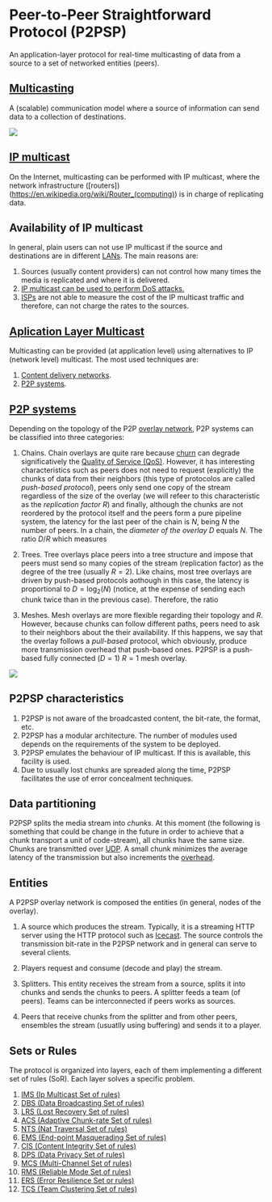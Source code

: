 Peer-to-Peer Straightforward Protocol (P2PSP)
=============================================

An application-layer protocol for real-time multicasting of data from
a source to a set of networked entities (peers).

[Multicasting](https://en.wikipedia.org/wiki/Multicast)
-------------------------------------------------------

A (scalable) communication model where a source of information can send data to a collection of destinations.

![](https://upload.wikimedia.org/wikipedia/commons/thumb/3/30/Multicast.svg/250px-Multicast.svg.png)

[IP multicast](https://en.wikipedia.org/wiki/IP_multicast)
----------------------------------------------------------

On the Internet, multicasting can be performed with IP multicast,
where the network infrastructure
([routers])(https://en.wikipedia.org/wiki/Router_(computing)) is in
charge of replicating data.

Availability of IP multicast
----------------------------

In general, plain users can not use IP multicast if the source and
destinations are in different
[LANs](https://en.wikipedia.org/wiki/Local_area_network). The main
reasons are:

1. Sources (usually content providers) can not control how many times
   the media is replicated and where it is delivered.
2. [IP multicast can be used to perform DoS attacks.](https://tools.ietf.org/html/rfc4732#section-2.2.2)
3. [ISPs](https://en.wikipedia.org/wiki/Internet_service_provider) are
   not able to measure the cost of the IP multicast traffic and
   therefore, can not charge the rates to the sources.

[Aplication Layer Multicast](https://en.wikipedia.org/wiki/Multicast#Application_layer_multicast)
-------------------------------------------------------------------------------------------------

Multicasting can be provided (at application level) using alternatives
to IP (network level) multicast. The most used techniques are:

1. [Content delivery networks](https://en.wikipedia.org/wiki/Content_delivery_network). 
2. [P2P systems](https://en.wikipedia.org/wiki/Peercasting).

[P2P systems](https://en.wikipedia.org/wiki/Peer-to-peer)
---------------------------------------------------------

Depending on the topology of the P2P [overlay network](https://en.wikipedia.org/wiki/Overlay_network), P2P systems can be
classified into three categories:

1. Chains. Chain overlays are quite rare because [churn](https://en.wikipedia.org/wiki/Churn_rate) can degrade
significatively the [Quality of Service (QoS)](https://en.wikipedia.org/wiki/Quality_of_service). However,
it has interesting characteristics such as peers does not need to request (explicitly) the chunks of data from their neighbors (this type of protocolos are called *push-based protocol*), peers only send one copy of the stream
regardless of the size of the overlay (we will refeer to this
characteristic as the *replication factor* $R$) and finally, although the chunks are not reordered by the protocol itself and the peers form a pure pipeline system, the latency for the last peer of the chain is $N$, being $N$ the number of peers. In a chain, the *diameter of the overlay* $D$ equals $N$. The ratio $D/R$ which measures 

2. Trees. Tree overlays place peers into a tree structure and impose that
peers must send so many copies of the stream (replication factor) as
the degree of the tree (usually $R=2$). Like chains, most tree overlays are driven by
push-based protocols aothough in this case, the latency is proportional to $D=\log_2(N)$ (notice, at the expense of sending each chunk twice than in the previous case). Therefore, the ratio 

3. Meshes. Mesh overlays are more flexible regarding their topology and $R$. However, because chunks can follow different paths, peers need to ask to their neighbors about the their availability. If this happens, we say that the overlay follows a *pull-based* protocol, which obviously, produce more transmission overhead that push-based ones. P2PSP is a push-based fully connected ($D=1$) $R=1$ mesh overlay.

![](http://slides.p2psp.org/2015-06-Barcelona/FIGs/full-mesh.svg)

P2PSP characteristics
---------------------

1. P2PSP is not aware of the broadcasted content, the bit-rate, the format, etc.
2. P2PSP has a modular architecture. The number of modules used depends on the requirements of the system to be deployed.
3. P2PSP emulates the behaviour of IP multicast. If this is available, this facility is used.
4. Due to usually lost chunks are spreaded along the time, P2PSP facilitates the use of error concealment techniques.

Data partitioning
-----------------

P2PSP splits the media stream into *chunks*. At this moment (the following is something that could be change in the future in order to achieve that a chunk transport a unit of code-stream), all chunks have the same size. Chunks are transmitted over [UDP](https://en.wikipedia.org/wiki/User_Datagram_Protocol). A small chunk minimizes the average latency of the transmission but also increments the [overhead](https://en.wikipedia.org/wiki/Protocol_overhead).

Entities
--------

A P2PSP overlay network is composed the entities (in general, nodes of the overlay).

1. A source which produces the stream. Typically, it is a streaming
  HTTP server using the HTTP protocol such as [Icecast](http://icecast.org/). The
  source controls the transmission bit-rate in the P2PSP network and
  in general can serve to several clients.

2. Players request and consume (decode and play) the stream.

3. Splitters. This entity receives the stream from a
  source, splits it into chunks and sends the chunks
  to peers. A splitter feeds a team (of peers). Teams can be interconnected if peers works as sources.

4. Peers that receive chunks from the splitter and from
  other peers, ensembles the stream (usuatlly using buffering) and sends it to a player.

Sets or Rules
-------------

The protocol is organized into layers, each of them implementing a different set of rules (SoR). Each
layer solves a specific problem.

1. [IMS (Ip Multicast Set of rules)](IMS/README.md)
2. [DBS (Data Broadcasting Set of rules)](DBS/README.md)
3. [LRS (Lost Recovery Set of rules)](LRS/README.md)
4. [ACS (Adaptive Chunk-rate Set of rules)](ACS/README.md)
5. [NTS (Nat Traversal Set of rules)](NTS/README.md)
7. [EMS (End-point Masquerading Set of rules)](EMS/README.md)
8. [CIS (Content Integrity Set of rules)](CIS/README.md) 
9. [DPS (Data Privacy Set of rules)](DPS/README.md) 
10. [MCS (Multi-Channel Set of rules)](MCS/README.md)
11. [RMS (Reliable Mode Set of rules)](RMS/README.md)
12. [ERS (Error Resilience Set or rules)](ERS/README.md)
13. [TCS (Team Clustering Set of rules)](TCS/README.md)
